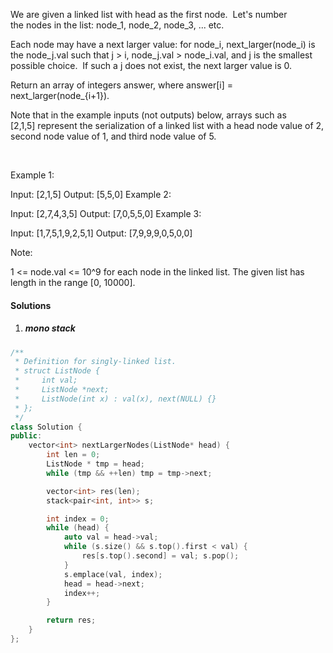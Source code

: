 We are given a linked list with head as the first node.  Let's number the nodes in the list: node_1, node_2, node_3, ... etc.

Each node may have a next larger value: for node_i, next_larger(node_i) is the node_j.val such that j > i, node_j.val > node_i.val, and j is the smallest possible choice.  If such a j does not exist, the next larger value is 0.

Return an array of integers answer, where answer[i] = next_larger(node_{i+1}).

Note that in the example inputs (not outputs) below, arrays such as [2,1,5] represent the serialization of a linked list with a head node value of 2, second node value of 1, and third node value of 5.

 

Example 1:

Input: [2,1,5]
Output: [5,5,0]
Example 2:

Input: [2,7,4,3,5]
Output: [7,0,5,5,0]
Example 3:

Input: [1,7,5,1,9,2,5,1]
Output: [7,9,9,9,0,5,0,0]
 

Note:

1 <= node.val <= 10^9 for each node in the linked list.
The given list has length in the range [0, 10000].

#### Solutions

1. ##### mono stack

```cpp
/**
 * Definition for singly-linked list.
 * struct ListNode {
 *     int val;
 *     ListNode *next;
 *     ListNode(int x) : val(x), next(NULL) {}
 * };
 */
class Solution {
public:
    vector<int> nextLargerNodes(ListNode* head) {
        int len = 0;
        ListNode * tmp = head;
        while (tmp && ++len) tmp = tmp->next;

        vector<int> res(len);
        stack<pair<int, int>> s;

        int index = 0;
        while (head) {
            auto val = head->val;
            while (s.size() && s.top().first < val) {
                res[s.top().second] = val; s.pop();
            }
            s.emplace(val, index);
            head = head->next;
            index++;
        }

        return res;
    }
};
```